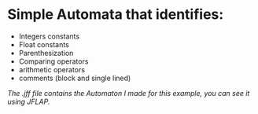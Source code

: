 # Simple Automata that identifies:
- Integers constants
- Float constants
- Parenthesization
- Comparing operators
- arithmetic operators
- comments (block and single lined)

_The .jff file contains the Automaton I made for this example, you can see it using JFLAP._